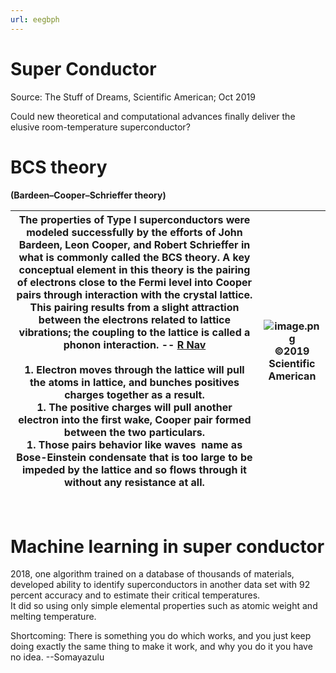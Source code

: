 ```yaml
---
url: eegbph
---
```


# Super Conductor

Source: The Stuff of Dreams, Scientific American; Oct 2019

Could new theoretical and computational advances finally deliver the elusive room-temperature superconductor?

<a name="EtHfk"></a>
# BCS theory
**(Bardeen–Cooper–Schrieffer theory)**


| The properties of Type I superconductors were modeled successfully by the efforts of John Bardeen, Leon Cooper, and Robert Schrieffer in what is commonly called the BCS theory. A key conceptual element in this theory is the pairing of electrons close to the Fermi level into Cooper pairs through interaction with the crystal lattice. This pairing results from a slight attraction between the electrons related to lattice vibrations; the coupling to the lattice is called a phonon interaction. -- [R Nav](http://hyperphysics.phy-astr.gsu.edu/hbase/Solids/bcs.html)<br /><br />1. Electron moves through the lattice will pull the atoms in lattice, and bunches positives charges together as a result.<br />1. The positive charges will pull another electron into the first wake, Cooper pair formed between the two particulars.<br />1. Those pairs behavior like waves  name as Bose-Einstein condensate that is too large to be impeded by the lattice and so flows through it without any resistance at all.<br /> | ![image.png](https://cdn.nlark.com/yuque/0/2020/png/691897/1579770495533-f692d8cd-80e2-4c2e-b818-6336e095a663.png#align=left&display=inline&height=892&name=image.png&originHeight=892&originWidth=317&size=136818&status=done&style=none&width=317)<br />**©2019 Scientific American** |
| --- | :---: |

   

<a name="gmaTI"></a>
# Machine learning in super conductor
2018, one algorithm trained on a database of thousands of materials, developed ability to identify superconductors in another data set with 92 percent accuracy and to estimate their critical temperatures.<br />It did so using only simple elemental properties such as atomic weight and melting temperature. 

Shortcoming: There is something you do which works, and you just keep doing exactly the same thing to make it work, and why you do it you have no idea. --Somayazulu  
